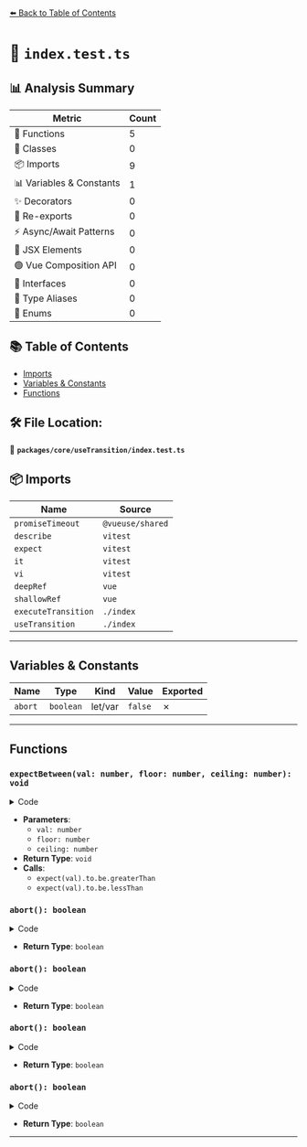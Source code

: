[⬅️ Back to Table of Contents](../../../index.md)

# 📄 `index.test.ts`

## 📊 Analysis Summary

| Metric | Count |
|--------|-------|
| 🔧 Functions | 5 |
| 🧱 Classes | 0 |
| 📦 Imports | 9 |
| 📊 Variables & Constants | 1 |
| ✨ Decorators | 0 |
| 🔄 Re-exports | 0 |
| ⚡ Async/Await Patterns | 0 |
| 💠 JSX Elements | 0 |
| 🟢 Vue Composition API | 0 |
| 📐 Interfaces | 0 |
| 📑 Type Aliases | 0 |
| 🎯 Enums | 0 |

## 📚 Table of Contents

- [Imports](#imports)
- [Variables & Constants](#variables-constants)
- [Functions](#functions)

## 🛠️ File Location:
📂 **`packages/core/useTransition/index.test.ts`**

## 📦 Imports

| Name | Source |
|------|--------|
| `promiseTimeout` | `@vueuse/shared` |
| `describe` | `vitest` |
| `expect` | `vitest` |
| `it` | `vitest` |
| `vi` | `vitest` |
| `deepRef` | `vue` |
| `shallowRef` | `vue` |
| `executeTransition` | `./index` |
| `useTransition` | `./index` |


---

## Variables & Constants

| Name | Type | Kind | Value | Exported |
|------|------|------|-------|----------|
| `abort` | `boolean` | let/var | `false` | ✗ |


---

## Functions

### `expectBetween(val: number, floor: number, ceiling: number): void`

<details><summary>Code</summary>

```ts
function expectBetween(val: number, floor: number, ceiling: number) {
  expect(val).to.be.greaterThan(floor)
  expect(val).to.be.lessThan(ceiling)
}
```
</details>

- **Parameters**:
  - `val: number`
  - `floor: number`
  - `ceiling: number`
- **Return Type**: `void`
- **Calls**:
  - `expect(val).to.be.greaterThan`
  - `expect(val).to.be.lessThan`
### `abort(): boolean`

<details><summary>Code</summary>

```ts
() => abort
```
</details>

- **Return Type**: `boolean`
### `abort(): boolean`

<details><summary>Code</summary>

```ts
() => abort
```
</details>

- **Return Type**: `boolean`
### `abort(): boolean`

<details><summary>Code</summary>

```ts
() => abort
```
</details>

- **Return Type**: `boolean`
### `abort(): boolean`

<details><summary>Code</summary>

```ts
() => abort
```
</details>

- **Return Type**: `boolean`

---